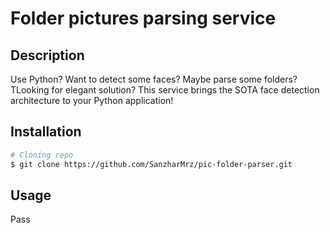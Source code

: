 # Folder pictures parsing service

## Description
Use Python? Want to detect some faces? Maybe parse some folders? TLooking for elegant solution? This service brings the SOTA face detection architecture to your Python application!

## Installation
```bash
# Cloning repo
$ git clone https://github.com/SanzharMrz/pic-folder-parser.git
```
## Usage
Pass
